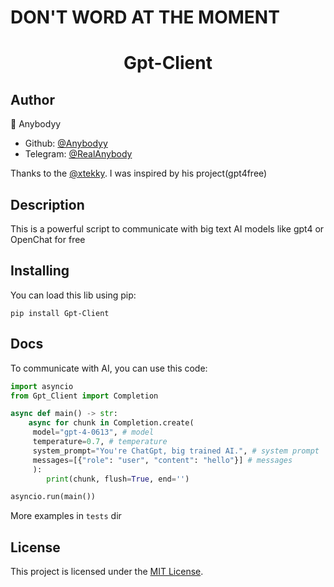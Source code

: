 # DON'T WORD AT THE MOMENT
<h1 align="center">Gpt-Client</h1>

## Author
👤 Anybodyy

* Github: [@Anybodyy](https://github.com/anybodyy)
* Telegram: [@RealAnybody](https://t.me/RealAnybody)

Thanks to the [@xtekky](https://github.com/xtekky). I was inspired by his project(gpt4free)

## Description
This is a powerful script to communicate with big text AI models like gpt4 or OpenChat for free

## Installing
You can load this lib using pip:
```shell
pip install Gpt-Client
```

## Docs
To communicate with AI, you can use this code:
```python
import asyncio
from Gpt_Client import Completion

async def main() -> str:
    async for chunk in Completion.create(
     model="gpt-4-0613", # model
     temperature=0.7, # temperature
     system_prompt="You're ChatGpt, big trained AI.", # system prompt
     messages=[{"role": "user", "content": "hello"}] # messages
     ):
        print(chunk, flush=True, end='')

asyncio.run(main())
```
More examples in `tests` dir

## License
This project is licensed under the [MIT License](LICENSE).

